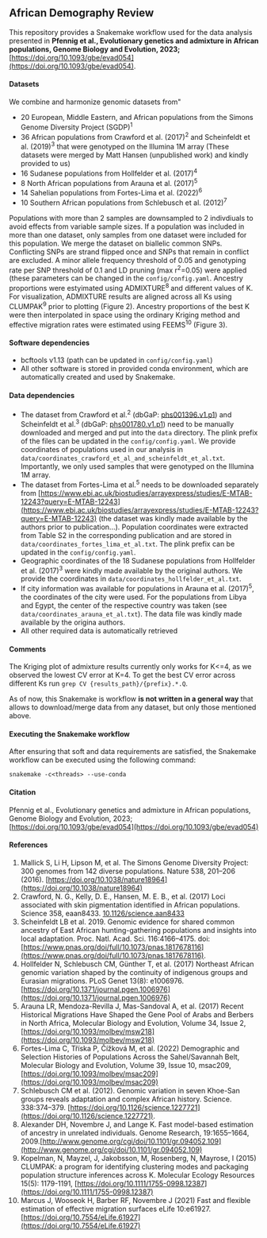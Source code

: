 ## African Demography Review
This repository provides a Snakemake workflow used for the data analysis presented in **Pfennig et al., Evolutionary genetics and admixture in African populations, Genome Biology and Evolution, 2023;** [https://doi.org/10.1093/gbe/evad054](https://doi.org/10.1093/gbe/evad054).

#### Datasets

We combine and harmonize genomic datasets from"<br> 
- 20 European, Middle Eastern, and African populations from the Simons Genome Diversity Project (SGDP)<sup>1</sup>
- 36 African populations from Crawford et al. (2017)<sup>2</sup> and Scheinfeldt et al. (2019)<sup>3</sup> that were genotyped on the Illumina 1M array (These datasets were merged by Matt Hansen (unpublished work) and kindly provided to us)
- 16 Sudanese populations from Hollfelder et al. (2017)<sup>4</sup>
- 8 North African populations from Arauna et al. (2017)<sup>5</sup>
- 14 Sahelian populations from Fortes-Lima et al. (2022)<sup>6</sup>
- 10 Southern African populations from Schlebusch et al. (2012)<sup>7</sup>

Populations with more than 2 samples are downsampled to 2 indivdiuals to avoid effects from variable sample sizes. If a population was included in more than one dataset, only samples from one dataset were included for this population. We merge the dataset on biallelic common SNPs. Conflicting SNPs are strand flipped once and SNPs that remain in conflict are excluded. A minor allele frequency threshold of 0.05 and genotyping rate per SNP threshold of 0.1 and  LD pruning (max r<sup>2</sup>=0.05) were applied (these parameters can be changed in the `config/config.yaml`. Ancestry proportions were estyimated using ADMIXTURE<sup>8
</sup> and different values of K. For visualization, ADMIXTURE results are aligned across all Ks using CLUMPAK<sup>9</sup> prior to plotting (Figure 2). Ancestry proportions of the best K were then interpolated in space using the ordinary Kriging method and effective migration rates were estimated using FEEMS<sup>10</sup> (Figure 3).

#### Software dependencies
- bcftools v1.13 (path can be updated in `config/config.yaml`)
- All other software is stored in provided conda environment, which are automatically created and used by Snakemake.

#### Data dependencies
- The dataset from Crawford et al.<sup>2</sup> (dbGaP: [phs001396.v1.p1](https://www.ncbi.nlm.nih.gov/projects/gap/cgi-bin/study.cgi?study_id=phs001396.v1.p1)) and Scheinfeldt et al.<sup>3</sup> (dbGaP: [phs001780.v1.p1](https://www.ncbi.nlm.nih.gov/projects/gap/cgi-bin/study.cgi?study_id=phs001780.v1.p1)) need to be manually downloaded and merged and put into the `data` directory. The plink prefix of the files can be updated in the `config/config.yaml`. We provide coordinates of populations used in our analysis in `data/coordinates_crawford_et_al_and_scheinfeldt_et_al.txt`. Importantly, we only used samples that were genotyped on the Illumina 1M array.
- The dataset from Fortes-Lima et al.<sup>5</sup> needs to be downloaded separately from [https://www.ebi.ac.uk/biostudies/arrayexpress/studies/E-MTAB-12243?query=E-MTAB-12243](https://www.ebi.ac.uk/biostudies/arrayexpress/studies/E-MTAB-12243?query=E-MTAB-12243) (the dataset was kindly made available by the authors prior to publication...). Population coordinates were extracted from Table S2 in the corresponding publication and are stored in `data/coordinates_fortes_lima_et_al.txt`. The plink prefix can be updated in the `config/config.yaml`.
- Geographic coordinates of the 18 Sudanese populations from Hollfelder et al. (2017)<sup>3</sup> were kindly made available by the original authors. We provide the coordinates in `data/coordinates_hollfelder_et_al.txt`.
- If city information was available for populations in Arauna et al. (2017)<sup>5</sup>, the coordinates of the city were used. For the populations from Libya and Egypt, the center of the respective country was taken (see `data/coordinates_arauna_et_al.txt`). The data file was kindly made available by the origina authors. 
- All other required data is automatically retrieved

#### Comments
The Kriging plot of admixture results currently only works for K<=4, as we observed the lowest CV error at K=4. To get the best CV error across different Ks run `grep CV {results_path}/{prefix}.*.Q`.

As of now, this Snakemake is workflow **is not written in a general way** that allows to download/merge data from any dataset, but only those mentioned above.

#### Executing the Snakemake workflow
After ensuring that soft and data requirements are satisfied, the Snakemake workflow can be executed using the following command:
```
snakemake -c<threads> --use-conda
```

#### Citation

Pfennig et al., Evolutionary genetics and admixture in African populations, Genome Biology and Evolution, 2023; [https://doi.org/10.1093/gbe/evad054](https://doi.org/10.1093/gbe/evad054)


#### References
1. Mallick S, Li H, Lipson M, et al. The Simons Genome Diversity Project: 300 genomes from 142 diverse populations. Nature 538, 201–206 (2016). [https://doi.org/10.1038/nature18964](https://doi.org/10.1038/nature18964)
2. Crawford, N. G., Kelly, D. E., Hansen, M. E. B., et al. (2017) Loci associated with skin pigmentation identified in African populations. Science 358, eaan8433. [10.1126/science.aan8433](10.1126/science.aan8433)
3. Scheinfeldt LB et al. 2019. Genomic evidence for shared common ancestry of East African hunting-gathering populations and insights into local adaptation. Proc. Natl. Acad. Sci. 116:4166–4175. doi: [https://www.pnas.org/doi/full/10.1073/pnas.1817678116](https://www.pnas.org/doi/full/10.1073/pnas.1817678116).
4. Hollfelder N, Schlebusch CM, Günther T, et al. (2017) Northeast African genomic variation shaped by the continuity of indigenous groups and Eurasian migrations. PLoS Genet 13(8): e1006976. [https://doi.org/10.1371/journal.pgen.1006976](https://doi.org/10.1371/journal.pgen.1006976)
5. Arauna LR, Mendoza-Revilla J, Mas-Sandoval A, et al. (2017) Recent Historical Migrations Have Shaped the Gene Pool of Arabs and Berbers in North Africa, Molecular Biology and Evolution, Volume 34, Issue 2, [https://doi.org/10.1093/molbev/msw218](https://doi.org/10.1093/molbev/msw218)
6. Fortes-Lima C, Tříska P, Čížková M, et al. (2022) Demographic and Selection Histories of Populations Across the Sahel/Savannah Belt, Molecular Biology and Evolution, Volume 39, Issue 10, msac209, [https://doi.org/10.1093/molbev/msac209](https://doi.org/10.1093/molbev/msac209)
7. Schlebusch CM et al. (2012). Genomic variation in seven Khoe-San groups reveals adaptation and complex African history. Science. 338:374–379. [https://doi.org/10.1126/science.1227721](https://doi.org/10.1126/science.1227721).
8. Alexander DH, Novembre J, and Lange K. Fast model-based estimation of ancestry in unrelated individuals. Genome Research, 19:1655–1664, 2009.[http://www.genome.org/cgi/doi/10.1101/gr.094052.109](http://www.genome.org/cgi/doi/10.1101/gr.094052.109)
9. Kopelman, N, Mayzel, J, Jakobsson, M, Rosenberg, N, Mayrose, I (2015) CLUMPAK: a program for identifying clustering modes and packaging population structure inferences across K. Molecular Ecology Resources 15(5): 1179-1191, [https://doi.org/10.1111/1755-0998.12387](https://doi.org/10.1111/1755-0998.12387)
10. Marcus J, Wooseok H, Barber RF, Novembre J (2021) Fast and flexible estimation of effective migration surfaces eLife 10:e61927. [https://doi.org/10.7554/eLife.61927](https://doi.org/10.7554/eLife.61927)

